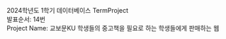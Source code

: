2024학년도 1학기 데이터베이스 TermProject <br>
발표순서: 14번<br>
Project Name: 교보문KU
학생들의 중고책을 필요로 하는 학생들에게 판매하는 웹
 
